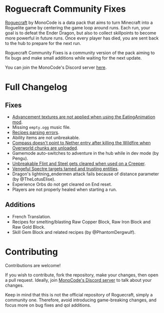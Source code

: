 # Roguecraft Community Fixes
[Roguecraft](https://modrinth.com/datapack/rogue-craft) by MonoCode is a data pack that aims to turn Minecraft into a Roguelite game by centering the game loop around runs. Each run, your goal is to defeat the Ender Dragon, but also to collect skillpoints to become more powerful in future runs. Once every player has died, you are sent back to the hub to prepare for the next run.

Roguecraft Community Fixes is a community version of the pack aiming to fix bugs and make small additions while waiting for the next update.

You can join the MonoCode's Discord server [here](https://discord.gg/d5FxfTYUqQ).


# Full Changelog
## Fixes
- [Advancement textures are not applied when using the EatingAnimation mod](https://discord.com/channels/1114531442052059168/1256420376247013500).
- Missing `empty.ogg` music file.
- [Recipes parsing errors](https://discord.com/channels/1114531442052059168/1195827634941218826).
- Ability items are not unbreakable.
- [Compass doesn't point to Nether entry after killing the Wildfire when Overworld chunks are unloaded](https://discord.com/channels/1114531442052059168/1257161216866910289).
- Gamemode auto-switches to adventure in the hub while in dev mode (by Pengu).
- [Unbreakable Flint and Steel gets cleared when used on a Creeper](https://discord.com/channels/1114531442052059168/1252575711663755375).
- [Vengeful Spectre targets tamed and trusting entities](https://discord.com/channels/1114531442052059168/1255982574493241435).
- Dragon's lightning_endermen attack fails because of distance parameter (by @TheLotusElise).
- Experience Orbs do not get cleared on End reset.
- Players are not properly healed when starting a run.
## Additions
- French Translation.
- Recipes for smelting/blasting Raw Copper Block, Raw Iron Block and Raw Gold Block.
- Skill Gem Block and related recipes (by @PhantomDergwulf).


# Contributing
Contributions are welcome!

If you wish to contribute, fork the repository, make your changes, then open a pull request.
Ideally, join [MonoCode's Discord server](https://discord.gg/d5FxfTYUqQ) to talk about your changes.

Keep in mind that this is not the official repository of Roguecraft, simply a community one. Therefore, avoid introducing game-breaking changes, and focus more on bug fixes and qol additions.
